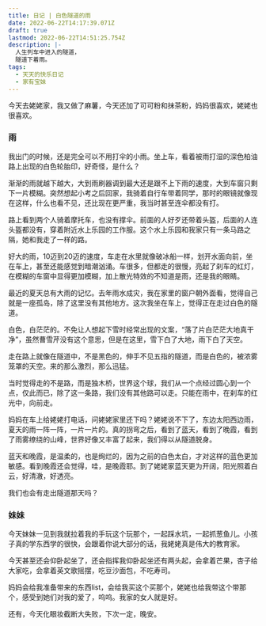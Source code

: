 ```yaml
---
title: 日记 | 白色隧道的雨
date: 2022-06-22T14:17:39.071Z
draft: true
lastmod: 2022-06-22T14:51:25.754Z
description: |-
  人生列车中进入的隧道，
  隧道下着雨。
tags:
  - 天天的快乐日记
  - 家有宝妹
---
```

今天去姥姥家，我又做了麻薯，今天还加了可可粉和抹茶粉，妈妈很喜欢，姥姥也很喜欢。

### 雨

我出门的时候，还是完全可以不用打伞的小雨。坐上车，看着被雨打湿的深色柏油路上出现的白色轮胎印，好奇怪，是什么？

渐渐的雨就越下越大，大到雨刷器调到最大还是跟不上下雨的速度，大到车窗只剩下一片模糊。突然想起小考之后回家，我骑着自行车带着同学，那时的眼镜就像现在这样，什么也看不见，还比现在更严重，我当时甚至连伞都没有打。

路上看到两个人骑着摩托车，也没有撑伞。前面的人好歹还带着头盔，后面的人连头盔都没有，穿着附近水上乐园的工作服。这个水上乐园和我家只有一条马路之隔，她和我走了一样的路。

好大的雨，10迈到20迈的速度，车走在水里就像破冰船一样，划开水面向前，坐在车上，甚至还能感觉到暗潮汹涌。车很多，但都走的很慢，亮起了刹车的红灯，在模糊的车窗中显得更加模糊，加上散光特效的不知道是雨，还是我的眼睛。

最近的夏天总有大雨的记忆。去年雨水成灾，我在家里的窗户朝外面看，觉得自己就是一座孤岛，除了这里没有其他地方。这次我坐在车上，觉得正在走过白色的隧道。

白色，白茫茫的。不免让人想起下雪时经常出现的文案，“落了片白茫茫大地真干净”，虽然曹雪芹没有这个意思，但是在这里，雪下白了大地，雨下白了天空。

走在路上就像在隧道中，不是黑色的，伸手不见五指的隧道，而是白色的，被浓雾笼罩的天空。来的那么激烈，那么迅猛。

当时觉得走的不是路，而是独木桥，世界这个球，我们从一个点经过圆心到一个点，仅此而已，除了这一条路，我们没有其他路可以走。只能在雨中，在刹车的红光中，向前走。

妈妈在车上给姥姥打电话，问姥姥家里还下吗？姥姥说不下了，东边太阳西边雨，夏天的雨一阵一阵，一片一片的。真的拐弯之后，看到了蓝天，看到了晚霞，看到了雨雾缭绕的山峰，世界好像又丰富了起来，我们得以从隧道脱身。

蓝天和晚霞，是温柔的，也是绚烂的，因为之前的白色太白，才对这样的蓝色更加敏感。看到晚霞还会觉得，哇，是晚霞耶。到了姥姥家蓝天更为开阔，阳光照着白云，好清澈，好透亮。

我们也会有走出隧道那天吗？

### 妹妹

今天妹妹一见到我就拉着我的手玩这个玩那个，一起踩水坑，一起抓葱鱼儿。小孩子真的学东西学的很快，会跟着你说大部分的话，我姥姥真是伟大的教育家。

今天甚至还会仰卧起坐了，还会指挥我仰卧起坐还有两头起，会拿着芒果，杏子给大家吃，会拿着英文歌摇摆，吃豆沙面包，不吃寿司。

妈妈会给我准备带来的东西list，会给我买这个买那个，姥姥也给我带这个带那个，感受到她们对我的爱了，呜呜。我家的女人就是好。

还有，今天化眼妆截断大失败，下次一定，晚安。